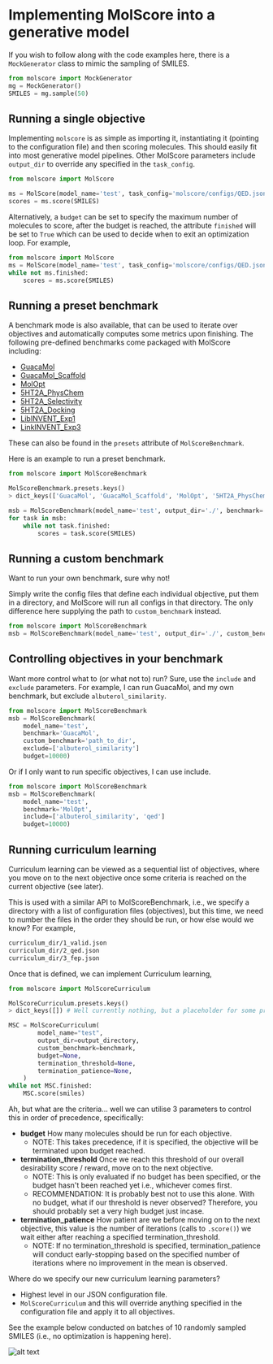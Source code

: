 # Implementing MolScore into a generative model

If you wish to follow along with the code examples here, there is a `MockGenerator` class to mimic the sampling of SMILES.
```python
from molscore import MockGenerator
mg = MockGenerator()
SMILES = mg.sample(50)
```

## Running a single objective

Implementing `molscore` is as simple as importing it, instantiating it (pointing to the configuration file) and then scoring molecules. This should easily fit into most generative model pipelines. Other MolScore parameters include `output_dir` to override any specified in the `task_config`.

```python
from molscore import MolScore

ms = MolScore(model_name='test', task_config='molscore/configs/QED.json')
scores = ms.score(SMILES)
```

Alternatively, a `budget` can be set to specify the maximum number of molecules to score, after the budget is reached, the attribute `finished` will be set to `True` which can be used to decide when to exit an optimization loop. For example,
```python
from molscore import MolScore
ms = MolScore(model_name='test', task_config='molscore/configs/QED.json', budget=10000)
while not ms.finished:
    scores = ms.score(SMILES)
```

## Running a preset benchmark

A benchmark mode is also available, that can be used to iterate over objectives and automatically computes some metrics upon finishing. The following pre-defined benchmarks come packaged with MolScore including:
- [GuacaMol](https://pubs.acs.org/doi/10.1021/acs.jcim.8b00839)
- [GuacaMol_Scaffold](https://arxiv.org/pdf/2103.03864.pdf)
- [MolOpt](https://arxiv.org/abs/2206.12411)
- [5HT2A_PhysChem](https://chemrxiv.org/engage/chemrxiv/article-details/65e63a4de9ebbb4db9e63fda)
- [5HT2A_Selectivity](https://chemrxiv.org/engage/chemrxiv/article-details/65e63a4de9ebbb4db9e63fda)
- [5HT2A_Docking](https://chemrxiv.org/engage/chemrxiv/article-details/65e63a4de9ebbb4db9e63fda)
- [LibINVENT_Exp1](https://pubs.acs.org/doi/10.1021/acs.jcim.1c00469)
- [LinkINVENT_Exp3](https://pubs.rsc.org/en/content/articlelanding/2023/dd/d2dd00115b)

These can also be found in the `presets` attribute of `MolScoreBenchmark`.

Here is an example to run a preset benchmark.
```python
from molscore import MolScoreBenchmark

MolScoreBenchmark.presets.keys()
> dict_keys(['GuacaMol', 'GuacaMol_Scaffold', 'MolOpt', '5HT2A_PhysChem', '5HT2A_Selectivity', '5HT2A_Docking', 'LibINVENT_Exp1', 'LinkINVENT_Exp3'])

msb = MolScoreBenchmark(model_name='test', output_dir='./', benchmark='GuacaMol', budget=10000)
for task in msb:
    while not task.finished:
        scores = task.score(SMILES)
```

## Running a custom benchmark
Want to run your own benchmark, sure why not!

Simply write the config files that define each individual objective, put them in a directory, and MolScore will run all configs in that directory. The only difference here supplying the path to `custom_benchmark` instead.
```python
from molscore import MolScoreBenchmark
msb = MolScoreBenchmark(model_name='test', output_dir='./', custom_benchmark='path_to_dir', budget=10000)
```

## Controlling objectives in your benchmark
Want more control what to (or what not to) run? Sure, use the `include` and `exclude` parameters. For example, I can run GuacaMol, and my own benchmark, but exclude `albuterol_similarity`.
```python
from molscore import MolScoreBenchmark
msb = MolScoreBenchmark(
    model_name='test',
    benchmark='GuacaMol',
    custom_benchmark='path_to_dir',
    exclude=['albuterol_similarity']
    budget=10000)
```

Or if I only want to run specific objectives, I can use include.
```python
from molscore import MolScoreBenchmark
msb = MolScoreBenchmark(
    model_name='test',
    benchmark='MolOpt',
    include=['albuterol_similarity', 'qed']
    budget=10000)
```

## Running curriculum learning

Curriculum learning can be viewed as a sequential list of objectives, where you move on to the next objective once some criteria is reached on the current objective (see later).

This is used with a similar API to MolScoreBenchmark, i.e., we specify a directory with a list of configuration files (objectives), but this time, we need to number the files in the order they should be run, or how else would we know? For example,

```bash
curriculum_dir/1_valid.json
curriculum_dir/2_qed.json
curriculum_dir/3_fep.json
```

Once that is defined, we can implement Curriculum learning,

```python
from molscore import MolScoreCurriculum

MolScoreCurriculum.presets.keys()
> dict_keys([]) # Well currently nothing, but a placeholder for some presets / benchmark curriculums

MSC = MolScoreCurriculum(
        model_name="test",
        output_dir=output_directory,
        custom_benchmark=benchmark,
        budget=None,
        termination_threshold=None,
        termination_patience=None,
    )
while not MSC.finished:
    MSC.score(smiles)
```

Ah, but what are the criteria... well we can utilise 3 parameters to control this in order of precedence, specifically:

- **budget** How many molecules should be run for each objective. 
  - NOTE: This takes precedence, if it is specified, the objective will be terminated upon budget reached.
- **termination_threshold** Once we reach this threshold of our overall desirability score / reward, move on to the next objective.
  - NOTE: This is only evaluated if no budget has been specified, or the budget hasn't been reached yet i.e., whichever comes first.
  - RECOMMENDATION: It is probably best not to use this alone. With no budget, what if our threshold is never observed? Therefore, you should probably set a very high budget just incase.
- **termination_patience** How patient are we before moving on to the next objective, this value is the number of iterations (calls to `.score()`) we wait either after reaching a specified termination_threshold.
  - NOTE: If no termination_threshold is specified, termination_patience will conduct early-stopping based on the specified number of iterations where no improvement in the mean is observed.

Where do we specify our new curriculum learning parameters?
- Highest level in our JSON configuration file. 
- `MolScoreCurriculum` and this will override anything specified in the configuration file and apply it to all objectives.

See the example below conducted on batches of 10 randomly sampled SMILES (i.e., no optimization is happening here).

![alt text](https://github.com/MorganCThomas/MolScore/tree/main/molscore/data/images/cl_example.png?raw=True)

